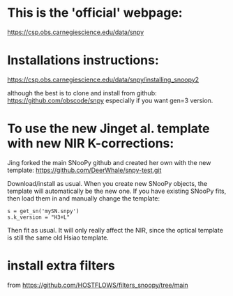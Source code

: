 
# This is the 'official' webpage:
https://csp.obs.carnegiescience.edu/data/snpy

# Installations instructions:
https://csp.obs.carnegiescience.edu/data/snpy/installing_snoopy2

although the best is to clone and install from github:
https://github.com/obscode/snpy
especially if you want gen=3 version.

# To use the new Jinget al. template with new NIR K-corrections:

Jing forked the main SNooPy github and created her own with the new template: https://github.com/DeerWhale/snpy-test.git

Download/install as usual. When you create new SNooPy objects, the template will automatically be the new one. 
If you have existing SNooPy fits, then load them in and manually change the template:

```
s = get_sn('mySN.snpy')
s.k_version = "H3+L"
```

Then fit as usual. It will only really affect the NIR, since the optical template is still the same old Hsiao template.

# install extra filters 

from https://github.com/HOSTFLOWS/filters_snoopy/tree/main

